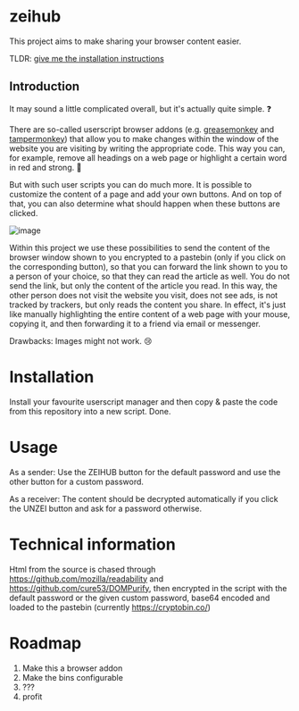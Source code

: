 # zeihub

This project aims to make sharing your browser content easier.

TLDR: [give me the installation instructions](#installation)

## Introduction

It may sound a little complicated overall, but it's actually quite simple. ❓

There are so-called userscript browser addons (e.g. [greasemonkey](https://addons.mozilla.org/en-US/firefox/addon/greasemonkey/) and [tampermonkey](https://www.tampermonkey.net/)) that allow you to make changes within the window of the website you are visiting by writing the appropriate code. This way you can, for example, remove all headings on a web page or highlight a certain word in red and strong. 💪

But with such user scripts you can do much more. It is possible to customize the content of a page and add your own buttons. And on top of that, you can also determine what should happen when these buttons are clicked.

![image](https://user-images.githubusercontent.com/93053292/138568562-398d246e-72ff-4f50-9ba1-a941aae266b5.png)


Within this project we use these possibilities to send the content of the browser window shown to you encrypted to a pastebin (only if you click on the corresponding button), so that you can forward the link shown to you to a person of your choice, so that they can read the article as well. You do not send the link, but only the content of the article you read. In this way, the other person does not visit the website you visit, does not see ads, is not tracked by trackers, but only reads the content you share. In effect, it's just like manually highlighting the entire content of a web page with your mouse, copying it, and then forwarding it to a friend via email or messenger.

Drawbacks: Images might not work. 😢

# Installation

Install your favourite userscript manager and then copy & paste the code from this repository into a new script. Done. 

# Usage

As a sender: Use the ZEIHUB button for the default password and use the other button for a custom password. 

As a receiver: The content should be decrypted automatically if you click the UNZEI button and ask for a password otherwise.

# Technical information

Html from the source is chased through https://github.com/mozilla/readability and https://github.com/cure53/DOMPurify, then encrypted in the script with the default password or the given custom password, base64 encoded and loaded to the pastebin (currently https://cryptobin.co/)

# Roadmap

  1. Make this a browser addon
  2. Make the bins configurable
  3. ???
  4. profit
